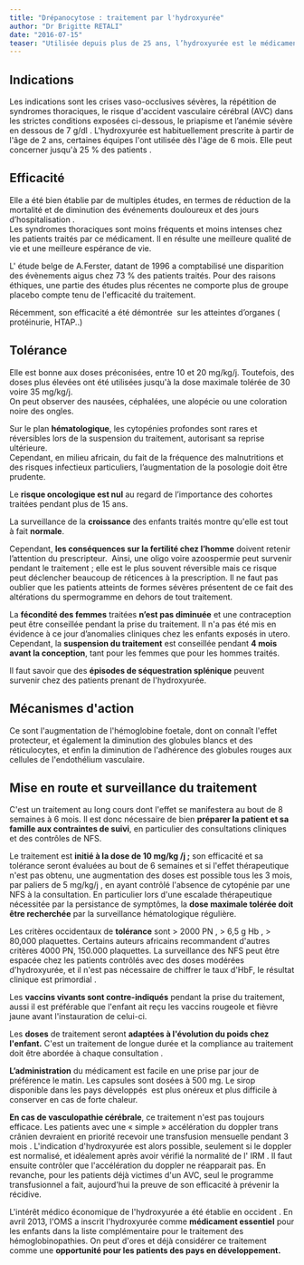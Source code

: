 ```yaml
---
title: "Drépanocytose : traitement par l'hydroxyurée"
author: "Dr Brigitte RETALI"
date: "2016-07-15"
teaser: "Utilisée depuis plus de 25 ans, l’hydroxyurée est le médicament efficace sur la prévention et/ou l'atténuation des crises vaso-occlusives (CVO) et des syndromes thoraciques dans la drépanocytose. En 2016, elle est cependant sous-utilisée si l’on considère son efficacité, sa tolérance et son faible coût."
---
```


## Indications

Les indications sont les crises vaso-occlusives sévères, la répétition de syndromes thoraciques, le risque d'accident vasculaire cérébral (AVC) dans les strictes conditions exposées ci-dessous, le priapisme et l’anémie sévère en dessous de 7 g/dl . L'hydroxyurée est habituellement prescrite à partir de l'âge de 2 ans, certaines équipes l'ont utilisée dès l'âge de 6 mois. Elle peut concerner jusqu'à 25 % des patients .

## Efficacité

Elle a été bien établie par de multiples études, en termes de réduction de la mortalité et de diminution des événements douloureux et des jours d’hospitalisation .  
Les syndromes thoraciques sont moins fréquents et moins intenses chez les patients traités par ce médicament. Il en résulte une meilleure qualité de vie et une meilleure espérance de vie.

L' étude belge de A.Ferster, datant de 1996 a comptabilisé une disparition des évènements aigus chez 73 % des patients traités. Pour des raisons éthiques, une partie des études plus récentes ne comporte plus de groupe placebo compte tenu de l'efficacité du traitement.

Récemment, son efficacité a été démontrée  sur les atteintes d’organes ( protéinurie, HTAP..)

## Tolérance

Elle est bonne aux doses préconisées, entre 10 et 20 mg/kg/j. Toutefois, des doses plus élevées ont été utilisées jusqu'à la dose maximale tolérée de 30 voire 35 mg/kg/j.  
On peut observer des nausées, céphalées, une alopécie ou une coloration noire des ongles. 

Sur le plan **hématologique**, les cytopénies profondes sont rares et réversibles lors de la suspension du traitement, autorisant sa reprise ultérieure.  
Cependant, en milieu africain, du fait de la fréquence des malnutritions et des risques infectieux particuliers, l’augmentation de la posologie doit être prudente. 

Le **risque oncologique est nul** au regard de l’importance des cohortes traitées pendant plus de 15 ans. 

La surveillance de la **croissance** des enfants traités montre qu'elle est tout à fait **normale**.

Cependant, **les conséquences sur la fertilité chez l’homme** doivent retenir l’attention du prescripteur.  Ainsi, une oligo voire azoospermie peut survenir pendant le traitement ; elle est le plus souvent réversible mais ce risque peut déclencher beaucoup de réticences à la prescription. Il ne faut pas oublier que les patients atteints de formes sévères présentent de ce fait des altérations du spermogramme en dehors de tout traitement.

La **fécondité des femmes** traitées **n’est pas diminuée** et une contraception peut être conseillée pendant la prise du traitement. Il n'a pas été mis en évidence à ce jour d’anomalies cliniques chez les enfants exposés in utero.  
Cependant, la **suspension du traitement** est conseillée pendant **4 mois avant la conception**, tant pour les femmes que pour les hommes traités.

Il faut savoir que des **épisodes de séquestration splénique** peuvent survenir chez des patients prenant de l'hydroxyurée.

## Mécanismes d'action 

Ce sont l'augmentation de l'hémoglobine foetale, dont on connaît l'effet protecteur, et également la diminution des globules blancs et des réticulocytes, et enfin la diminution de l'adhérence des globules rouges aux cellules de l'endothélium vasculaire.

## Mise en route et surveillance du traitement

C'est un traitement au long cours dont l'effet se manifestera au bout de 8 semaines à 6 mois. Il est donc nécessaire de bien **préparer la patient et sa famille aux contraintes de suivi**, en particulier des consultations cliniques et des contrôles de NFS.

Le traitement est **initié à la dose de 10 mg/kg /j ;** son efficacité et sa tolérance seront évaluées au bout de 6 semaines et si l'effet thérapeutique n'est pas obtenu, une augmentation des doses est possible tous les 3 mois, par paliers de 5 mg/kg/j , en ayant contrôlé l'absence de cytopénie par une NFS à la consultation. En particulier lors d'une escalade thérapeutique nécessitée par la persistance de symptômes, la **dose maximale tolérée doit être recherchée** par la surveillance hématologique régulière.

Les critères occidentaux de **tolérance** sont > 2000 PN , > 6,5 g Hb , > 80,000 plaquettes. Certains auteurs africains recommandent d'autres critères 4000 PN, 150.000 plaquettes. La surveillance des NFS peut être espacée chez les patients contrôlés avec des doses modérées d'hydroxyurée, et il n'est pas nécessaire de chiffrer le taux d'HbF, le résultat clinique est primordial . 

Les **vaccins vivants sont contre-indiqués** pendant la prise du traitement, aussi il est préférable que l'enfant ait reçu les vaccins rougeole et fièvre jaune avant l'instauration de celui-ci.

Les **doses** de traitement seront **adaptées à l'évolution du poids chez l'enfant.** C'est un traitement de longue durée et la compliance au traitement doit être abordée à chaque consultation .

**L’administration** du médicament est facile en une prise par jour de préférence le matin. Les capsules sont dosées à 500 mg. Le sirop disponible dans les pays développés  est plus onéreux et plus difficile à conserver en cas de forte chaleur.

**En cas de vasculopathie cérébrale**, ce traitement n'est pas toujours efficace. Les patients avec une « simple » accélération du doppler trans crânien devraient en priorité recevoir une transfusion mensuelle pendant 3 mois . L'indication d'hydroxyurée est alors possible, seulement si le doppler est normalisé, et idéalement après avoir vérifié la normalité de l' IRM . Il faut ensuite contrôler que l'accélération du doppler ne réapparait pas. En revanche, pour les patients déjà victimes d'un AVC, seul le programme transfusionnel a fait, aujourd'hui la preuve de son efficacité à prévenir la récidive.

L'intérêt médico économique de l'hydroxyurée a été établie en occident . En avril 2013, l'OMS a inscrit l'hydroxyurée comme **médicament essentiel** pour les enfants dans la liste complémentaire pour le traitement des hémoglobinopathies. On peut d'ores et déjà considérer ce traitement comme une **opportunité pour les patients des pays en développement.**